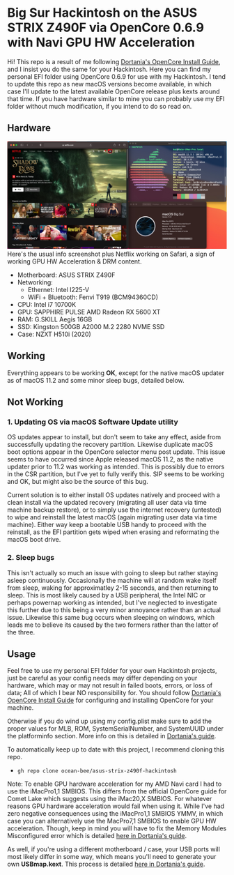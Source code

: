 # Big Sur Hackintosh on the ASUS STRIX Z490F via OpenCore 0.6.9 with Navi GPU HW Acceleration

Hi! This repo is a result of me following [Dortania's OpenCore Install Guide](https://dortania.github.io/OpenCore-Install-Guide/), and I insist you do the same for your Hackintosh. Here you can find my personal EFI folder using OpenCore 0.6.9 for use with my Hackintosh. I tend to update this repo as new macOS versions become available, in which case I'll update to the latest available OpenCore release plus kexts around that time. If you have hardware similar to mine you can probably use my EFI folder without much modification, if you intend to do so read on.


<!-- toc -->

## Hardware
![HW info + HW Acceleration](static/working.jpg)
Here's the usual info screenshot plus Netflix working on Safari, a sign of working GPU HW Acceleration & DRM content. 

- Motherboard: ASUS STRIX Z490F
- Networking:
    - Ethernet: Intel I225-V
    - WiFi + Bluetooth: Fenvi T919 (BCM94360CD)
- CPU: Intel i7 10700K
- GPU: SAPPHIRE PULSE AMD Radeon RX 5600 XT 
- RAM: G.SKILL Aegis 16GB
- SSD: Kingston 500GB A2000 M.2 2280 NVME SSD
- Case: NZXT H510i (2020)

## Working
Everything appears to be working **OK**, except for the native macOS updater as of macOS 11.2 and some minor sleep bugs, detailed below.

## Not Working
### 1. Updating OS via macOS Software Update utility
OS updates appear to install, but don't seem to take any effect, aside from successfully updating the recovery partition. Likewise duplicate macOS boot options appear in the OpenCore selector menu post update. This issue seems to have occurred since Apple released macOS 11.2, as the native updater prior to 11.2 was working as intended. This is possibly due to errors in the CSR partition, but I've yet to fully verify this. SIP seems to be working and OK, but might also be the source of this bug.

Current solution is to either install OS updates natively and proceed with a clean install via the updated recovery (migrating all user data via time machine backup restore), or to simply use the internet recovery (untested) to wipe and reinstall the latest macOS (again migrating user data via time machine). Either way keep a bootable USB handy to proceed with the reinstall, as the EFI partition gets wiped when erasing and reformating the macOS boot drive.

### 2. Sleep bugs
This isn't actually so much an issue with going to sleep but rather staying asleep continuously. Occasionally the machine will at random wake itself from sleep, waking for approximatley 2-15 seconds, and then returning to sleep. This is most likely caused by a USB peripheral, the Intel NIC or perhaps powernap working as intended, but I've neglected to investigate this further due to this being a very minor annoyance rather than an actual issue. Likewise this same bug occurs when sleeping on windows, which leads me to believe its caused by the two formers rather than the latter of the three.

## Usage
Feel free to use my personal EFI folder for your own Hackintosh projects, just be careful as your config needs may differ depending on your hardware, which may or may not result in failed boots, errors, or loss of data; All of which I bear NO responsibility for. You should follow [Dortania's OpenCore Install Guide](https://dortania.github.io/OpenCore-Install-Guide/) for configuring and installing OpenCore for your machine.

Otherwise if you do wind up using my config.plist make sure to add the proper values for MLB, ROM, SystemSerialNumber,   and SystemUUID under the platforminfo section. More info on this is detailed in [Dortania's guide](https://dortania.github.io/OpenCore-Install-Guide/config.plist/comet-lake.html#platforminfo).

To automatically keep up to date with this project, I recommend cloning this repo. 
- `gh repo clone ocean-bee/asus-strix-z490f-hackintosh`

Note: To enable GPU hardware acceleration for my AMD Navi card I had to use the iMacPro1,1 SMBIOS. This differs from the official OpenCore guide for Comet Lake which suggests using the iMac20,X SMBIOS. For whatever reasons GPU hardware acceleration would fail when using it. While I've had zero negative consequences using the iMacPro1,1 SMBIOS YMMV, in which case you can alternatively use the MacPro7,1 SMBIOS to enable GPU HW acceleration. Though, keep in mind you will have to fix the Memory Modules Misconfigured error which is detailed [here in Dortania's guide](https://dortania.github.io/OpenCore-Post-Install/universal/memory.html#mapping-our-memory).

As well, if you're using a different motherboard / case, your USB ports will most likely differ in some way, which means you'll need to generate your own **USBmap.kext**. This process is detailed [here in Dortania's guide](https://dortania.github.io/OpenCore-Post-Install/usb/).